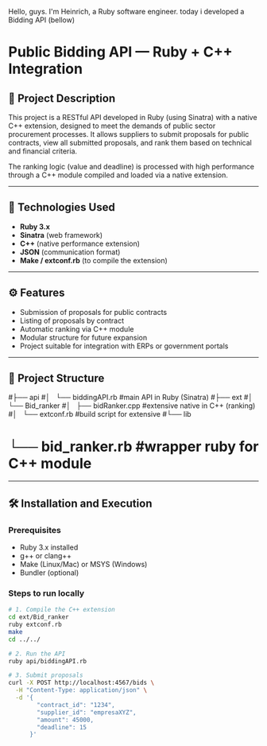 Hello, guys. I'm Heinrich, a Ruby software engineer. 
today i developed a Bidding API (bellow) 

# Public Bidding API — Ruby + C++ Integration

## 📌 Project Description

This project is a RESTful API developed in Ruby (using Sinatra) with a native C++ extension, designed to meet the demands of public sector procurement processes. 
It allows suppliers to submit proposals for public contracts, view all submitted proposals, and rank them based on technical and financial criteria.

The ranking logic (value and deadline) is processed with high performance through a C++ module compiled and loaded via a native extension.

---

## 🚀 Technologies Used

- **Ruby 3.x**
- **Sinatra** (web framework)
- **C++** (native performance extension)
- **JSON** (communication format)
- **Make / extconf.rb** (to compile the extension)

---

## ⚙️ Features

- Submission of proposals for public contracts
- Listing of proposals by contract
- Automatic ranking via C++ module
- Modular structure for future expansion
- Project suitable for integration with ERPs or government portals

---

## 📂 Project Structure

#├── api
#│   └── biddingAPI.rb #main API in Ruby (Sinatra)
#├── ext
#│   └── Bid_ranker
#│       ├── bidRanker.cpp #extensive native in C++ (ranking)
#│       └── extconf.rb #build script for extensive 
#└── lib
#    └── bid_ranker.rb #wrapper ruby for C++ module
    
 ---

## 🛠️ Installation and Execution

### Prerequisites

- Ruby 3.x installed
- g++ or clang++
- Make (Linux/Mac) or MSYS (Windows)
- Bundler (optional)

### Steps to run locally

```bash
# 1. Compile the C++ extension
cd ext/Bid_ranker
ruby extconf.rb
make
cd ../../

# 2. Run the API
ruby api/biddingAPI.rb

# 3. Submit proposals
curl -X POST http://localhost:4567/bids \
  -H "Content-Type: application/json" \
  -d '{
        "contract_id": "1234",
        "supplier_id": "empresaXYZ",
        "amount": 45000,
        "deadline": 15
      }'

